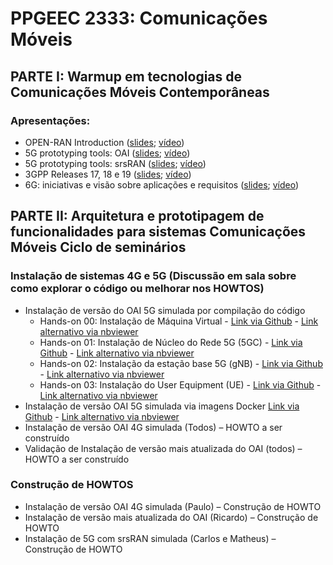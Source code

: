 # PPGEEC 2333: Comunicações Móveis

## PARTE I: Warmup em tecnologias de Comunicações Móveis Contemporâneas

### Apresentações:
   - OPEN-RAN Introduction ([slides](https://github.com/vicentesousa/PPGEEC_2333/tree/main/slides/); [vídeo](https://github.com/vicentesousa/PPGEEC_2333/tree/main/slides/))
   - 5G prototyping tools: OAI ([slides](https://github.com/vicentesousa/PPGEEC_2333/tree/main/slides/); [vídeo](https://github.com/vicentesousa/PPGEEC_2333/tree/main/slides/))
   - 5G prototyping tools: srsRAN ([slides](https://github.com/vicentesousa/PPGEEC_2333/blob/main/slides/); [vídeo](https://github.com/vicentesousa/PPGEEC_2333/tree/main/slides/))
   - 3GPP Releases 17, 18 e 19 ([slides](https://github.com/vicentesousa/PPGEEC_2333/tree/main/slides/); [vídeo](https://github.com/vicentesousa/PPGEEC_2333/blob/main/slides/))
   - 6G: iniciativas e visão sobre aplicações e requisitos ([slides](https://github.com/vicentesousa/PPGEEC_2333/tree/main/slides/); [vídeo](https://github.com/vicentesousa/PPGEEC_2333/blob/main/slides/))

## PARTE II: Arquitetura e prototipagem de funcionalidades para sistemas Comunicações Móveis Ciclo de seminários

### Instalação de sistemas 4G e 5G (Discussão em sala sobre como explorar o código ou melhorar nos HOWTOS)
   - Instalação de versão do OAI 5G simulada por compilação do código
      - Hands-on 00: Instalação de Máquina Virtual - [Link via Github](https://github.com/vicentesousa/PPGEEC_2333/tree/main/howtos/H00_VM_VBox.ipynb) - [Link alternativo via nbviewer](https://github.com/vicentesousa/PPGEEC_2333/tree/main/howtos/H00_VM_VBox.ipynb)
      - Hands-on 01: Instalação de Núcleo do Rede 5G (5GC) - [Link via Github](https://github.com/vicentesousa/PPGEEC_2333/tree/main/howtos/H01_5GCore_UNI_III.ipynb) - [Link alternativo via nbviewer](https://github.com/vicentesousa/PPGEEC_2333/tree/main/howtos/H01_5GCore_UNI_III.ipynb)
      - Hands-on 02: Instalação da estação base 5G (gNB) - [Link via Github](https://github.com/vicentesousa/PPGEEC_2333/tree/main/howtos/H02_5G_gNB_UNI_III.ipynb) - [Link alternativo via nbviewer](https://github.com/vicentesousa/PPGEEC_2333/tree/main/howtos/H02_5G_gNB_UNI_III.ipynb)
      - Hands-on 03: Instalação do User Equipment (UE) - [Link via Github](https://github.com/vicentesousa/DCO1020/blob/main/howtos/H03_5G_UE_UNI_III.ipynb) - [Link alternativo via nbviewer](https://nbviewer.jupyter.org/github/vicentesousa/DCO1020/blob/main/howtos/H03_5G_UE_UNI_III.ipynb)
   - Instalação de versão OAI 5G simulada via imagens Docker [Link via Github](https://github.com/vicentesousa/PPGEEC_2333/tree/main/howtos/H01_5GFast_Deployment_UNI_III.ipynb) - [Link alternativo via nbviewer](https://github.com/vicentesousa/PPGEEC_2333/tree/main/howtos/H01_5GFast_Deployment_UNI_III.ipynb)
   - Instalação de versão OAI 4G simulada (Todos) – HOWTO a ser construído
   - Validação de Instalação de versão mais atualizada do OAI (todos) – HOWTO a ser construído

### Construção de HOWTOS
   - Instalação de versão OAI 4G simulada (Paulo) – Construção de HOWTO
   - Instalação de versão mais atualizada do OAI (Ricardo) – Construção de HOWTO 
   - Instalação de 5G com srsRAN simulada (Carlos e Matheus) – Construção de HOWTO
